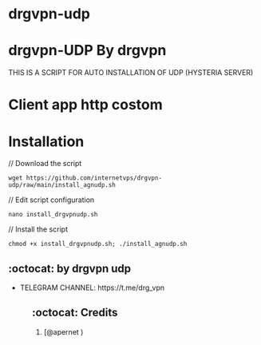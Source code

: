 # drgvpn-udp
# drgvpn-UDP By drgvpn

THIS IS A SCRIPT FOR AUTO INSTALLATION OF UDP (HYSTERIA SERVER) 



# Client app http costom




# Installation


// Download the script
```
wget https://github.com/internetvps/drgvpn-udp/raw/main/install_agnudp.sh
```
// Edit script configuration 
```
nano install_drgvpnudp.sh
```
// Install the script
```
chmod +x install_drgvpnudp.sh; ./install_agnudp.sh
```

## :octocat: by drgvpn udp
<ul>
 <li>TELEGRAM CHANNEL: https://t.me/drg_vpn</li>
 <ul>
 
## :octocat: Credits

1. [@apernet )
